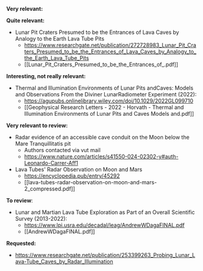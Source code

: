 
**Very relevant:**


**Quite relevant:**
 - Lunar Pit Craters Presumed to be the Entrances of Lava Caves by Analogy to the Earth Lava Tube Pits
	 - https://www.researchgate.net/publication/272728983_Lunar_Pit_Craters_Presumed_to_be_the_Entrances_of_Lava_Caves_by_Analogy_to_the_Earth_Lava_Tube_Pits
	 - [[Lunar_Pit_Craters_Presumed_to_be_the_Entrances_of_.pdf]]

**Interesting, not really relevant:**
 - Thermal and Illumination Environments of Lunar Pits andCaves: Models and Observations From the Diviner LunarRadiometer Experiment (2022):
	 - https://agupubs.onlinelibrary.wiley.com/doi/10.1029/2022GL099710
	 - [[Geophysical Research Letters - 2022 - Horvath - Thermal and Illumination Environments of Lunar Pits and Caves  Models and.pdf]]

**Very relevant to review:**
 - Radar evidence of an accessible cave conduit on the Moon below the Mare Tranquillitatis pit
	 - Authors contacted via vut mail
	 - https://www.nature.com/articles/s41550-024-02302-y#auth-Leonardo-Carrer-Aff1
 - Lava Tubes' Radar Observation on Moon and Mars
	 - https://encyclopedia.pub/entry/45292
	 - [[lava-tubes-radar-observation-on-moon-and-mars-2_compressed.pdf]]




**To review**:
 - Lunar and Martian Lava Tube Exploration as Part of an Overall Scientific Survey (2013-2022): 
	 - https://www.lpi.usra.edu/decadal/leag/AndrewWDagaFINAL.pdf
	 - [[AndrewWDagaFINAL.pdf]]




**Requested:**
 - https://www.researchgate.net/publication/253399263_Probing_Lunar_Lava-Tube_Caves_by_Radar_Illumination